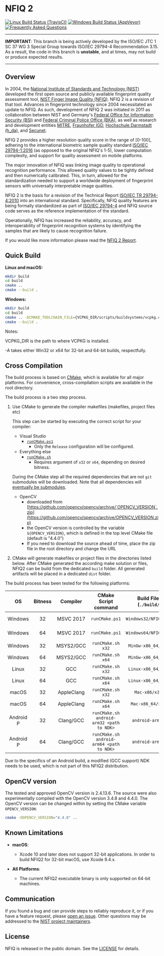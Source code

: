 NFIQ 2
======

[![Linux Build Status (TravisCI)](https://travis-ci.org/usnistgov/NFIQ2.svg?branch=iso_wg3)](https://travis-ci.org/usnistgov/NFIQ2)
[![Windows Build Status (AppVeyor)](https://ci.appveyor.com/api/projects/status/0ilbxxilcyed409s/branch/iso_wg3?svg=true)](https://ci.appveyor.com/project/usnistgov/nfiq2/branch/iso_wg3)
[![Frequently Asked Questions](https://img.shields.io/badge/wiki-frequently%20asked%20questions-informational)](https://github.com/usnistgov/NFIQ2/wiki/Frequently-Asked-Questions)

--------------------------------------------------------------------------------

 **IMPORTANT**: This branch is being actively developed by the ISO/IEC JTC 1
SC 37 WG 3 Special Group towards ISO/IEC 29794-4 Recommendation 3.15. As a
result, the code in this branch is **unstable**, and at times, may not build or
produce expected results.

--------------------------------------------------------------------------------

Overview
--------
In 2004, the [National Institute of Standards and Technology (NIST)](https://www.nist.gov) developed the first open source and publicly available fingerprint quality assessment tool, [NIST Finger Image Quality (NFIQ)](https://www.nist.gov/services-resources/software/nist-biometric-image-software-nbis#NFIQ).
NFIQ 2 is a revision of that tool.
Advances in fingerprint technology since 2004 necessitated an update to NFIQ.
As such, development of NFIQ 2 was initiated in 2011 as collaboration between
NIST and Germany's [Federal Office for Information Security (BSI)](https://www.bsi.bund.de/)
and [Federal Criminal Police Office (BKA)](https://www.bka.de), as well as research and development entities [MITRE](https://www.mitre.org),
[Fraunhofer IGD](https://www.igd.fraunhofer.de/), [Hochschule Darmstadt (h_da)](https://h-da.de), and [Secunet](https://www.secunet.com).

NFIQ 2 provides a higher resolution quality score in the range of [0-100], adhering
to the international biometric sample quality standard [ISO/IEC 29794-1:2016](https://www.iso.org/standard/62782.html) (as opposed to the original NFIQ's 1-5),
lower computation complexity, and support for quality assessment on mobile platforms.

The major innovation of NFIQ was linking image quality to operational recognition performance.
This allowed quality values to be tightly defined and then numerically calibrated.
This, in turn, allowed for the standardization needed to support a worldwide deployment of fingerprint sensors with
universally interpretable image qualities.

NFIQ 2 is the basis for a revision of the
Technical Report [ISO/IEC TR 29794-4:2010](http://www.iso.org/iso/catalogue_detail.htm?csnumber=50911)
into an international standard.  Specifically, NFIQ quality features are being formally standardized as part of
[ISO/IEC 29794-4](http://www.iso.org/iso/catalogue_detail.htm?csnumber=62791) and
NFIQ source code serves as the reference implementation of the standard.

Operationally, NFIQ has increased the reliability, accuracy, and interoperability  of fingerprint recognition
systems by identifying the samples that are likely to cause recognition failure.

If you would like more information please read the [NFIQ 2 Report](https://www.nist.gov/document/nfiq2reportpdf).

Quick Build
-----------
**Linux and macOS:**
```bash
mkdir build
cd build
cmake ..
cmake --build .
```

**Windows:**
```bash
mkdir build
cd build
cmake .. -DCMAKE_TOOLCHAIN_FILE={VCPKG_DIR/scripts/buildsystems/vcpkg.cmake} -DCMAKE_CONFIGURATION_TYPES=Release -DCMAKE_BUILD_TYPE=Release -A {Win32 || x64}
cmake --build .
```
Notes:

VCPKG_DIR is the path to where VCPKG is installed.

-A takes either Win32 or x64 for 32-bit and 64-bit builds, respectfully. 

Cross Compilation
-----------------
The build process is based on [CMake](https://cmake.org/), which is available for all major platforms. For convenience, cross-compilation scripts are available in the root directory.

The build process is a two step process.

 1. Use CMake to generate the compiler makefiles (makefiles, project files etc)

    This step can be started by executing the correct script for your compiler:

     * Visual Studio
       * [`runCMake.ps1`](runCMake.ps1)
         * Only the `Release` configuration will be configured.
     * Everything else
       * [`runCMake.sh`](runCMake.sh)
         * Requires argument of `x32` or `x64`, depending on desired bitness.

    During the CMake step all the required dependencies that are not `git` submodules
    will be downloaded. Note that all dependencies will
    [eventually be submodules](https://github.com/usnistgov/NFIQ2/issues/32).

    - OpenCV
        * downloaded from [https://github.com/opencv/opencv/archive/`OPENCV_VERSION`.zip](https://github.com/opencv/opencv/archive/OPENCV_VERSION.zip)
        * the OpenCV version is controlled by the variable `${OPENCV_VERSION}`,
          which is defined in the top level CMake file (default is "4.4.0")
        * If you need to download the source ahead of time, place the zip file in the root directory and change the URL

 2. CMake will generate makefiles or project files in the directories listed below.
    After CMake generated the according make solution or files, NFIQ2 can be build from the dedicated `build` folder. All generated artifacts will be
    placed in a dedicated `dist` folder.

The build process has been tested for the following platforms:

| OS        | Bitness  | Compiler   | CMake Script command                      | Build Files (`./build/`) | Artifacts (`./dist/`)     |
|:---------:|:--------:|:----------:|:-----------------------------------------:|:------------------------:|:-------------------------:|
| Windows   | 32       | MSVC 2017  | `runCMake.ps1`                            | `Windows32/NFIQ2.sln`    | use release configuration |
| Windows   | 64       | MSVC 2017  | `runCMake.ps1`                            | `Windows64/NFIQ2.sln`    | use release configuration |
| Windows   | 32       | MSYS2/GCC  | `runCMake.sh x32`                         | `MinGw-x86_64/x32/`      | `MinGw-x86_64/x32/GCC/`   |
| Windows   | 64       | MSYS2/GCC  | `runCMake.sh x64`                         | `MinGw-x86_64/x64/`      | `MinGw-x86_64/x64/GCC/`   |
| Linux     | 32       | GCC        | `runCMake.sh x32`                         | `Linux-x86_64/x32/`      | `Linux-x86_64/x32/GCC/`   |
| Linux     | 64       | GCC        | `runCMake.sh x64`                         | `Linux-x86_64/x64/`      | `Linux-x86_64/x64/GCC/`   |
| macOS     | 32       | AppleClang | `runCMake.sh x32`                         | `Mac-x86/x32/`           | `Mac-x86/x32/Clang/`      |
| macOS     | 64       | AppleClang | `runCMake.sh x64`                         | `Mac-x86_64/x64/`        | `Mac-x86_64/x64/Clang/`   |
| Android P | 32       | Clang/GCC  | `runCMake.sh android-arm32 <path to NDK>` | `android-arm32/`         | `android-arm32/Clang/`    |
| Android P | 64       | Clang/GCC  | `runCMake.sh android-arm64 <path to NDK>` | `android-arm64/`         | `android-arm64/Clang/`    |

Due to the specifics of an Android build, a modified (GCC support) NDK needs to be used, which is not part of this NFIQ2 distribution.

OpenCV version
--------------

The tested and approved OpenCV version is 2.4.13.6. The source were also experimentally compiled with the OpenCV version 3.4.8 and 4.4.0.
The OpenCV version can be changed within by setting the CMake variable `OPENCV_VERSION`:
```bash
cmake -DOPENCV_VERSION="4.4.0" ..
```

Known Limitations
-----------------

 * **macOS**:
   * Xcode 10 and later does not support 32-bit applications. In order to build
   NFIQ2 for 32-bit macOS, use Xcode 9.4.x.

 * **All Platforms**:
   * The current NFIQ2 executable binary is only supported on 64-bit machines.

Communication
-------------
If you found a bug and can provide steps to reliably reproduce it, or if you
have a feature request, please
[open an issue](https://github.com/usnistgov/NFIQ2/issues). Other
questions may be addressed to the
[NIST project maintainers](mailto:nfiq2.development@nist.gov).

License
-------
NFIQ is released in the public domain. See the
[LICENSE](https://github.com/usnistgov/NFIQ2/blob/master/LICENSE.md)
for details.

